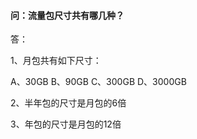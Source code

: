 #### 问：流量包尺寸共有哪几种？


答：

1、月包共有如下尺寸：

A、30GB
B、90GB
C、300GB
D、3000GB

2、半年包的尺寸是月包的6倍

3、年包的尺寸是月包的12倍
